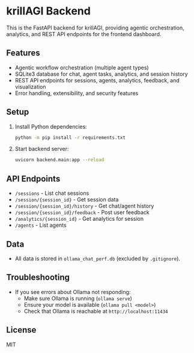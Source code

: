 # krillAGI Backend

This is the FastAPI backend for krillAGI, providing agentic orchestration, analytics, and REST API endpoints for the frontend dashboard.

## Features
- Agentic workflow orchestration (multiple agent types)
- SQLite3 database for chat, agent tasks, analytics, and session history
- REST API endpoints for sessions, agents, analytics, feedback, and visualization
- Error handling, extensibility, and security features

## Setup
1. Install Python dependencies:
   ```bash
   python -m pip install -r requirements.txt
   ```
2. Start backend server:
   ```bash
   uvicorn backend.main:app --reload
   ```

## API Endpoints
- `/sessions` - List chat sessions
- `/session/{session_id}` - Get session data
- `/session/{session_id}/history` - Get chat/agent history
- `/session/{session_id}/feedback` - Post user feedback
- `/analytics/{session_id}` - Get analytics for session
- `/agents` - List agents

## Data
- All data is stored in `ollama_chat_perf.db` (excluded by `.gitignore`).

## Troubleshooting
- If you see errors about Ollama not responding:
  - Make sure Ollama is running (`ollama serve`)
  - Ensure your model is available (`ollama pull <model>`)
  - Check that Ollama is reachable at `http://localhost:11434`

## License
MIT
